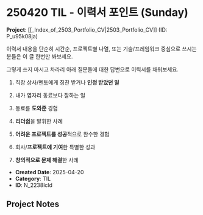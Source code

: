 # 250420 TIL - 이력서 포인트 (Sunday)

**Project**: [[_Index_of_2503_Portfolio_CV|2503_Portfolio_CV]] (ID: P_u95k08ja)

이력서 내용을 단순히 시간순, 프로젝트별 나열, 또는 기술/프레임워크 중심으로 쓰시는 분들은 이 글 한번만 봐보세요.

그렇게 쓰지 마시고 차라리 아래 질문들에 대한 답변으로 이력서를 채워보세요.

1. 직장 상사/멘토에게 칭찬 받거나 **인정 받았던 일**

2. 내가 옆자리 동료보다 잘하는 일

3. 동료를 **도와준** 경험

4. **리더쉽**을 발휘한 사례

5. **어려운 프로젝트를 성공**적으로 완수한 경험

6. 회사/**프로젝트에 기여**한 특별한 성과

7. **창의적으로 문제 해결**한 사례

- **Created Date**: 2025-04-20
- **Category**: TIL
- **ID**: N_2238lcld

## Project Notes